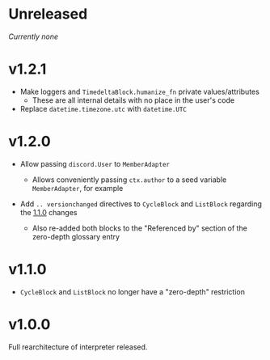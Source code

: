 # Unreleased

*Currently none*

# v1.2.1

- Make loggers and `TimedeltaBlock.humanize_fn` private values/attributes
    - These are all internal details with no place in the user's code
- Replace `datetime.timezone.utc` with `datetime.UTC`

# v1.2.0

- Allow passing `discord.User` to `MemberAdapter`
    - Allows conveniently passing `ctx.author` to a seed variable `MemberAdapter`, for
      example

- Add ``.. versionchanged`` directives to `CycleBlock` and `ListBlock` regarding the
  [1.1.0](#v110) changes
    - Also re-added both blocks to the "Referenced by" section of the zero-depth
      glossary entry

# v1.1.0

- `CycleBlock` and `ListBlock` no longer have a "zero-depth" restriction

# v1.0.0

Full rearchitecture of interpreter released.
